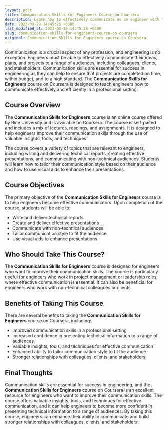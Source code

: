 ```yaml
---
layout: post
title: Communication Skills for Engineers Course on Coursera
description: Learn how to effectively communicate as an engineer with the Communication Skills for Engineers Course on Coursera. This course provides valuable insights, tools, and techniques to help you improve your communication skills in professional settings.
date: 2023-03-29 14:45:28 +0300
last_modified_at: 2023-03-29 14:45:28 +0300
slug: communication-skills-for-engineers-course-on-coursera
original: Communication Skills for Engineers course on Coursera
---
```


Communication is a crucial aspect of any profession, and engineering is no exception. Engineers must be able to effectively communicate their ideas, plans, and projects to a range of audiences, including colleagues, clients, and stakeholders. Communication skills are essential for success in engineering as they can help to ensure that projects are completed on time, within budget, and to a high standard. The **Communication Skills for Engineers** course on Coursera is designed to teach engineers how to communicate effectively and efficiently in a professional setting.

## Course Overview

The **Communication Skills for Engineers** course is an online course offered by Rice University and is available on Coursera. The course is self-paced and includes a mix of lectures, readings, and assignments. It is designed to help engineers improve their communication skills through the use of valuable insights, tools, and techniques.

The course covers a variety of topics that are relevant to engineers, including writing and delivering technical reports, creating effective presentations, and communicating with non-technical audiences. Students will learn how to tailor their communication style based on their audience and how to use visual aids to enhance their presentations.

## Course Objectives

The primary objective of the **Communication Skills for Engineers** course is to help engineers become effective communicators. Upon completion of the course, students will be able to:

- Write and deliver technical reports
- Create and deliver effective presentations
- Communicate with non-technical audiences
- Tailor communication style to fit the audience
- Use visual aids to enhance presentations

## Who Should Take This Course?

The **Communication Skills for Engineers** course is designed for engineers who want to improve their communication skills. The course is particularly useful for engineers who work in project management or leadership roles, where effective communication is essential. It can also be beneficial for engineers who work with non-technical colleagues or clients.

## Benefits of Taking This Course

There are several benefits to taking the **Communication Skills for Engineers** course on Coursera, including:

- Improved communication skills in a professional setting
- Increased confidence in presenting technical information to a range of audiences
- Valuable insights, tools, and techniques for effective communication
- Enhanced ability to tailor communication style to fit the audience
- Stronger relationships with colleagues, clients, and stakeholders

## Final Thoughts

Communication skills are essential for success in engineering, and the **Communication Skills for Engineers** course on Coursera is an excellent resource for engineers who want to improve their communication skills. The course offers valuable insights, tools, and techniques for effective communication, and it can help engineers to become more confident in presenting technical information to a range of audiences. By taking this course, engineers can enhance their ability to communicate and build stronger relationships with colleagues, clients, and stakeholders.